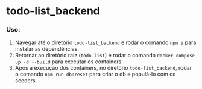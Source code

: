 # todo-list_backend

### Uso:

1. Navegar até o diretório `todo-list_backend` e rodar o comando `npm i` para instalar as dependências.
2. Retornar ao diretório raiz (`todo-list`) e rodar o comando `docker-compose up -d --build` para executar os containers.
3. Após a execução dos containers, no diretório `todo-list_backend`, rodar o comando `npm run db:reset` para criar o db e populá-lo com os seeders.